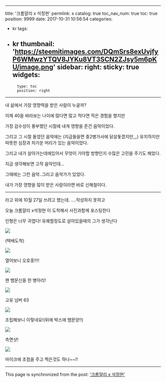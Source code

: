 
---
title: '크롬얄리 x 석정현'
permlink: x
catalog: true
toc_nav_num: true
toc: true
position: 9999
date: 2017-10-31 10:56:54
categories:
- kr
tags:
- kr
thumbnail: 'https://steemitimages.com/DQmSrs8exUvjfyP6WMwzYTQV8JYKu8VT3SCN2ZJsy5m6pKU/image.png'
sidebar:
    right:
        sticky: true
widgets:
    -
        type: toc
        position: right
---


내 삶에서 가장 영향력을 받은 사람이 누굴까?

이제 40을 바라보는 나이에 많다면 많고 적다면 적은 경험을 했지만

가장 감수성이 풍부했던 시절에 내게 영향을 준건 음악이었다. 

그리고 그 시절 들었던 음악에는 (지금들을면 중2병가사에 닭살돛겠지만,,,) 유치하지만 따뜻한 심장과 차가운 머리가 있는 음악이었다.

그리고 내가 살아가는데에있어서 무엇이 가야할 방향인지 수많은 고민을 주기도 해었다.

지금 생각해보면 고작 음악인데...

그때에는 그런 음악..그리고 음악가가 있었다. 

내가 가장 영향을 많이 받은 사람이라면 바로 신해철이다.

-------------------------------------------------------------------------------------

라고 위에 10월 27일 쓰려고 했는데. ....작성하지 못하고

오늘 크롬얄리 x석정현 이 도착해서 사진과함께  포스팅한다

인형은 너무 귀엽다!  유쾌할정도로  살아있을때의 그가 생각난다

![](https://steemitimages.com/DQmSrs8exUvjfyP6WMwzYTQV8JYKu8VT3SCN2ZJsy5m6pKU/image.png)

(택배도착)

![](https://steemitimages.com/DQmQQu1WP3gthrmMJ7Db9G2SZe99MfzGx9N1MnRH1J9pyJj/image.png)

열어보니 오호홋!!!!

![](https://steemitimages.com/DQmU2foM46dKE2gqMHPFd24sv3yZ6vfXt5kivXE88bTJQC9/image.png)


왠 뱀문신을 한 병아리!

![](https://steemitimages.com/DQmQwsGak298bJt4yhutd1vZtdQGHdjqU7UuyQmKoZXaTra/image.png)

고유 넘버 63

![](https://steemitimages.com/DQmVnZ4QrCkaUyAxVaYoh9r2qpNNiA6i1ej8vPwRYZ1a7Ej/image.png)

조립해보니 이렇네요!(뒤에 박스에 뱀문양!!)

![](https://steemitimages.com/DQmRxSwkWpjSrC1thERGpKJgGvCpURTG5RhfbbB9kL1vqdL/image.png)

측면샷!

![](https://steemitimages.com/DQmXq7Vz7o17CsxWRKMhS3Rx2vmJtDh9CcPqGrv8ZirzH16/image.png)

마이크에 초점을 주고 찍은것도 하나~~!!

- - -

This page is synchronized from the post: ['크롬얄리 x 석정현'](https://steemit.com/@virus707/x)
